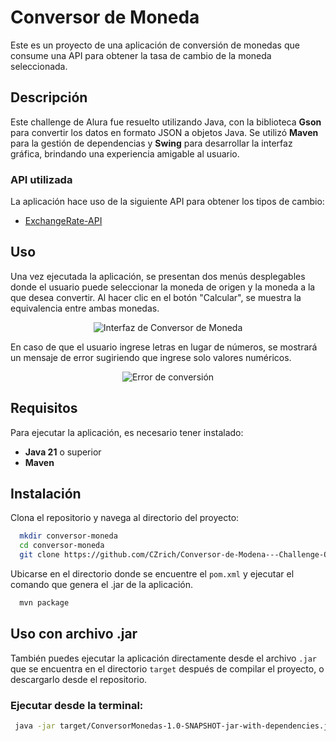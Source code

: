 # Conversor de Moneda

Este es un proyecto de una aplicación de conversión de monedas que consume una API para obtener la tasa de cambio de la moneda seleccionada.

## Descripción

Este challenge de Alura fue resuelto utilizando Java, con la biblioteca **Gson** para convertir los datos en formato JSON a objetos Java. Se utilizó **Maven** para la gestión de dependencias y **Swing** para desarrollar la interfaz gráfica, brindando una experiencia amigable al usuario.

### API utilizada

La aplicación hace uso de la siguiente API para obtener los tipos de cambio:

- [ExchangeRate-API](https://www.exchangerate-api.com/)

## Uso

Una vez ejecutada la aplicación, se presentan dos menús desplegables donde el usuario puede seleccionar la moneda de origen y la moneda a la que desea convertir. Al hacer clic en el botón "Calcular", se muestra la equivalencia entre ambas monedas.

<p align="center">
  <img src="https://github.com/user-attachments/assets/bd370442-a8dc-440c-9e02-20e506d858e8" alt="Interfaz de Conversor de Moneda">
</p>

En caso de que el usuario ingrese letras en lugar de números, se mostrará un mensaje de error sugiriendo que ingrese solo valores numéricos.

<p align="center">
  <img src="https://github.com/user-attachments/assets/446ebdb9-cd6a-4170-b1a5-b82c5ad5294c" alt="Error de conversión">
</p>

## Requisitos

Para ejecutar la aplicación, es necesario tener instalado:

- **Java 21** o superior
- **Maven**

## Instalación

Clona el repositorio y navega al directorio del proyecto:

  ```bash
    mkdir conversor-moneda
    cd conversor-moneda
    git clone https://github.com/CZrich/Conversor-de-Modena---Challenge-ONE--Java-Back-end.git 
   ```
Ubicarse en el directorio donde se encuentre el `pom.xml` y ejecutar el comando que genera el .jar de la aplicación.
  ```bash
    mvn package
   ```

## Uso con archivo .jar

También puedes ejecutar la aplicación directamente desde el archivo `.jar` que se encuentra en el directorio `target` después de compilar el proyecto, o descargarlo desde el repositorio.

### Ejecutar desde la terminal:
```bash
 java -jar target/ConversorMonedas-1.0-SNAPSHOT-jar-with-dependencies.jar 

